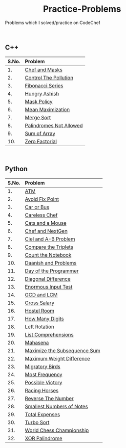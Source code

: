 <div align="center">
<h1>Practice-Problems</h1>
</div>

Problems  which I solved/practice on CodeChef

<br>

## C++

| S.No. | Problem |
|:------|:--------|
|1.     | [Chef and Masks](https://github.com/Ansh-Sarkar/CodeChef/blob/main/C%2B%2B/chef_and_masks.cpp) |
|2.     | [Control The Pollution](https://github.com/Ansh-Sarkar/CodeChef/blob/main/C%2B%2B/Control%20The%20Pollution.cpp) |
|3.     | [Fibonacci Series](https://github.com/Ansh-Sarkar/CodeChef/blob/main/C%2B%2B/Fibonacci_series.cpp) |
|4.     | [Hungry Ashish](https://github.com/Ansh-Sarkar/CodeChef/blob/main/C%2B%2B/Hungry%20Ashish.cpp) |
|5.     | [Mask Policy](https://github.com/Ansh-Sarkar/CodeChef/blob/main/C%2B%2B/Mask%20Policy.cpp) |
|6.     | [Mean Maximization](https://github.com/Ansh-Sarkar/CodeChef/blob/main/C%2B%2B/Mean%20Maximization.cpp) |
|7.     | [Merge Sort](https://github.com/Ansh-Sarkar/CodeChef/blob/main/C%2B%2B/Mergesort.cpp) |
|8.     | [Palindromes Not Allowed](https://github.com/Ansh-Sarkar/CodeChef/blob/main/C%2B%2B/Palindromes%20Not%20Allowed%20.cpp) |
|9.     | [Sum of Array](https://github.com/Ansh-Sarkar/CodeChef/blob/main/C%2B%2B/sumofarray.cpp) |
|10.    | [Zero Factorial](https://github.com/Ansh-Sarkar/CodeChef/blob/main/C%2B%2B/Zero%20Factorial.cpp) |

<br>

## Python

| S.No. | Problem |
|:------|:--------|
|1.     | [ATM](https://github.com/Ansh-Sarkar/CodeChef/blob/main/Python/ATM.py) |
|2.     | [Avoid Fix Point](https://github.com/Ansh-Sarkar/CodeChef/blob/main/Python/Avoid%20Fix%20Point.py) |
|3.     | [Car or Bus](https://github.com/Ansh-Sarkar/CodeChef/blob/main/Python/Car%20or%20Bus.py) |
|4.     | [Careless Chef](https://github.com/Ansh-Sarkar/CodeChef/blob/main/Python/Careless%20Chef.py) |
|5.     | [Cats and a Mouse](https://github.com/Ansh-Sarkar/CodeChef/blob/main/Python/Cats%20and%20a%20Mouse.py) |
|6.     | [Chef and NextGen](https://github.com/Ansh-Sarkar/CodeChef/blob/main/Python/Chef%20and%20NextGen.py) |
|7.     | [Ciel and A-B Problem](https://github.com/Ansh-Sarkar/CodeChef/blob/main/Python/Ciel%20and%20A-B%20Problem.py) |
|8.     | [Compare the Triplets](https://github.com/Ansh-Sarkar/CodeChef/blob/main/Python/Compare%20the%20Triplets.py) |
|9.     | [Count the Notebook](https://github.com/Ansh-Sarkar/CodeChef/blob/main/Python/Count%20The%20Notebook.py) |
|10.    | [Daanish and Problems](https://github.com/Ansh-Sarkar/CodeChef/blob/main/Python/Daanish%20and%20Problems.py) |
|11.    | [Day of the Programmer](https://github.com/Ansh-Sarkar/CodeChef/blob/main/Python/Day%20of%20the%20Programmer.py) |
|12.    | [Diagonal Difference](https://github.com/Ansh-Sarkar/CodeChef/blob/main/Python/Diagonal%20Difference.py) |
|13.    | [Enormous Input Test](https://github.com/Ansh-Sarkar/CodeChef/blob/main/Python/Enormous%20Input%20Test.py) |
|14.    | [GCD and LCM](https://github.com/Ansh-Sarkar/CodeChef/blob/main/Python/GCD%20and%20LCM.py) |
|15.    | [Gross Salary](https://github.com/Ansh-Sarkar/CodeChef/blob/main/Python/Gross%20Salary.py) |
|16.    | [Hostel Room](https://github.com/Ansh-Sarkar/CodeChef/blob/main/Python/Hostel%20Room.py) |
|17.    | [How Many Digits](https://github.com/Ansh-Sarkar/CodeChef/blob/main/Python/How%20Many%20Digits.py) |
|18.    | [Left Rotation](https://github.com/Ansh-Sarkar/CodeChef/blob/main/Python/Left%20Rotation.py) |
|19.    | [List Comprehensions](https://github.com/Ansh-Sarkar/CodeChef/blob/main/Python/List%20Comprehensions.py) |
|20.    | [Mahasena](https://github.com/Ansh-Sarkar/CodeChef/blob/main/Python/Mahasena.py) |
|21.    | [Maximize the Subsequence Sum](https://github.com/Ansh-Sarkar/CodeChef/blob/main/Python/Maximise%20the%20Subsequence%20Sum.py) |
|22.    | [Maximum Weight Difference](https://github.com/Ansh-Sarkar/CodeChef/blob/main/Python/Maximum%20Weight%20Difference.py) |
|23.    | [Migratory Birds](https://github.com/Ansh-Sarkar/CodeChef/blob/main/Python/Migratory%20Birds.py) |
|24.    | [Most Frequency](https://github.com/Ansh-Sarkar/CodeChef/blob/main/Python/Most%20Frequency.py) |
|25.    | [Possible Victory](https://github.com/Ansh-Sarkar/CodeChef/blob/main/Python/Possible%20Victory.py) |
|26.    | [Racing Horses](https://github.com/Ansh-Sarkar/CodeChef/blob/main/Python/Racing%20Horses.py) |
|27.    | [Reverse The Number](https://github.com/Ansh-Sarkar/CodeChef/blob/main/Python/Reverse%20The%20Number.py) |
|28.    | [Smallest Numbers of Notes](https://github.com/Ansh-Sarkar/CodeChef/blob/main/Python/Smallest%20Numbers%20of%20Notes.py) |
|29.    | [Total Expenses](https://github.com/Ansh-Sarkar/CodeChef/blob/main/Python/Total%20Expenses.py) |
|30.    | [Turbo Sort](https://github.com/Ansh-Sarkar/CodeChef/blob/main/Python/Turbo%20Sort.py) |
|31.    | [World Chess Championship](https://github.com/Ansh-Sarkar/CodeChef/blob/main/Python/World%20Chess%20Championsh.py) |
|32.    | [XOR Palindrome](https://github.com/Ansh-Sarkar/CodeChef/blob/main/Python/XOR%20Palindrome.py) |
